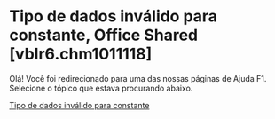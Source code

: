 
# Tipo de dados inválido para constante, Office Shared [vblr6.chm1011118]

Olá! Você foi redirecionado para uma das nossas páginas de Ajuda F1. Selecione o tópico que estava procurando abaixo.

[Tipo de dados inválido para constante](http://msdn.microsoft.com/library/c6038fcb-4c3f-b5ba-cb77-c0f2f05290ce%28Office.15%29.aspx)
